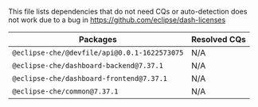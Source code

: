 This file lists dependencies that do not need CQs or auto-detection does not work due to a bug in https://github.com/eclipse/dash-licenses

| Packages | Resolved CQs |
| --- | --- |
| `@eclipse-che/@devfile/api@0.0.1-1622573075` | N/A |
| `@eclipse-che/dashboard-backend@7.37.1` | N/A |
| `@eclipse-che/dashboard-frontend@7.37.1` | N/A |
| `@eclipse-che/common@7.37.1` | N/A |
